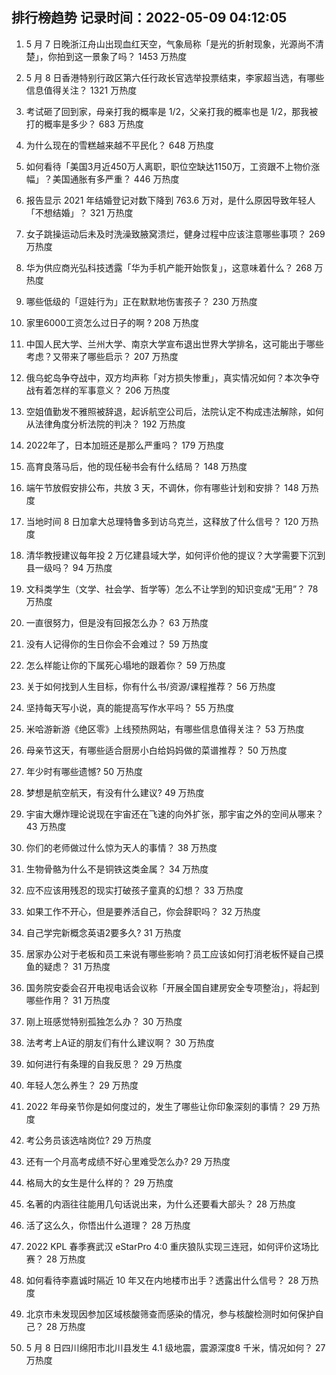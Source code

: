 
## 排行榜趋势 记录时间：2022-05-09 04:12:05
  
  1. 5 月 7 日晚浙江舟山出现血红天空，气象局称「是光的折射现象，光源尚不清楚」，你拍到这一景象了吗？ 1453 万热度
    
  2. 5 月 8 日香港特别行政区第六任行政长官选举投票结束，李家超当选，有哪些信息值得关注？ 1321 万热度
    
  3. 考试砸了回到家，母亲打我的概率是 1/2，父亲打我的概率也是 1/2，那我被打的概率是多少？ 683 万热度
    
  4. 为什么现在的雪糕越来越不平民化？ 648 万热度
    
  5. 如何看待「美国3月近450万人离职，职位空缺达1150万，工资跟不上物价涨幅」？美国通胀有多严重？ 446 万热度
    
  6. 报告显示 2021 年结婚登记对数下降到 763.6 万对，是什么原因导致年轻人「不想结婚」？ 321 万热度
    
  7. 女子跳操运动后未及时洗澡致腋窝溃烂，健身过程中应该注意哪些事项？ 269 万热度
    
  8. 华为供应商光弘科技透露「华为手机产能开始恢复」，这意味着什么？ 268 万热度
    
  9. 哪些低级的「逗娃行为」正在默默地伤害孩子？ 230 万热度
    
  10. 家里6000工资怎么过日子的啊 ? 208 万热度
    
  11. 中国人民大学、兰州大学、南京大学宣布退出世界大学排名，这可能出于哪些考虑？又带来了哪些启示？ 207 万热度
    
  12. 俄乌蛇岛争夺战中，双方均声称「对方损失惨重」，真实情况如何？本次争夺战有着怎样的军事意义？ 206 万热度
    
  13. 空姐值勤发不雅照被辞退，起诉航空公司后，法院认定不构成违法解除，如何从法律角度分析法院的判决？ 192 万热度
    
  14. 2022年了，日本加班还是那么严重吗？ 179 万热度
    
  15. 高育良落马后，他的现任秘书会有什么结局？ 148 万热度
    
  16. 端午节放假安排公布，共放 3 天，不调休，你有哪些计划和安排？ 148 万热度
    
  17. 当地时间 8 日加拿大总理特鲁多到访乌克兰，这释放了什么信号？ 120 万热度
    
  18. 清华教授建议每年投 2 万亿建县域大学，如何评价他的提议？大学需要下沉到县一级吗？ 94 万热度
    
  19. 文科类学生（文学、社会学、哲学等）怎么不让学到的知识变成“无用”？ 78 万热度
    
  20. 一直很努力，但是没有回报怎么办？ 63 万热度
    
  21. 没有人记得你的生日你会不会难过？ 59 万热度
    
  22. 怎么样能让你的下属死心塌地的跟着你？ 59 万热度
    
  23. 关于如何找到人生目标，你有什么书/资源/课程推荐？ 56 万热度
    
  24. 坚持每天写小说，真的能提高写作水平吗？ 55 万热度
    
  25. 米哈游新游《绝区零》上线预热网站，有哪些信息值得关注？ 53 万热度
    
  26. 母亲节这天，有哪些适合厨房小白给妈妈做的菜谱推荐？ 50 万热度
    
  27. 年少时有哪些遗憾? 50 万热度
    
  28. 梦想是航空航天，有没有什么建议? 49 万热度
    
  29. 宇宙大爆炸理论说现在宇宙还在飞速的向外扩张，那宇宙之外的空间从哪来？ 43 万热度
    
  30. 你们的老师做过什么惊为天人的事情？ 38 万热度
    
  31. 生物骨骼为什么不是铜铁这类金属？ 34 万热度
    
  32. 应不应该用残忍的现实打破孩子童真的幻想？ 33 万热度
    
  33. 如果工作不开心，但是要养活自己，你会辞职吗？ 32 万热度
    
  34. 自己学完新概念英语2要多久? 31 万热度
    
  35. 居家办公对于老板和员工来说有哪些影响？员工应该如何打消老板怀疑自己摸鱼的疑虑？ 31 万热度
    
  36. 国务院安委会召开电视电话会议称「开展全国自建房安全专项整治」，将起到哪些作用？ 31 万热度
    
  37. 刚上班感觉特别孤独怎么办？ 30 万热度
    
  38. 法考考上A证的朋友们有什么建议啊？ 30 万热度
    
  39. 如何进行有条理的自我反思？ 29 万热度
    
  40. 年轻人怎么养生？ 29 万热度
    
  41. 2022 年母亲节你是如何度过的，发生了哪些让你印象深刻的事情？ 29 万热度
    
  42. 考公务员该选啥岗位? 29 万热度
    
  43. 还有一个月高考成绩不好心里难受怎么办? 29 万热度
    
  44. 格局大的女生是什么样的？ 29 万热度
    
  45. 名著的内涵往往能用几句话说出来，为什么还要看大部头？ 28 万热度
    
  46. 活了这么久，你悟出什么道理？ 28 万热度
    
  47. 2022 KPL 春季赛武汉 eStarPro 4:0 重庆狼队实现三连冠，如何评价这场比赛？ 28 万热度
    
  48. 如何看待李嘉诚时隔近 10 年又在内地楼市出手？透露出什么信号？ 28 万热度
    
  49. 北京市未发现因参加区域核酸筛查而感染的情况，参与核酸检测时如何保护自己？ 28 万热度
    
  50. 5 月 8 日四川绵阳市北川县发生 4.1 级地震，震源深度8 千米，情况如何？ 27 万热度
    